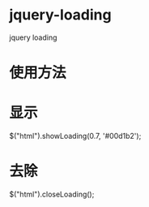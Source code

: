 # jquery-loading
jquery loading

# 使用方法 
# 显示
$("html").showLoading(0.7, '#00d1b2');
# 去除
$("html").closeLoading();
